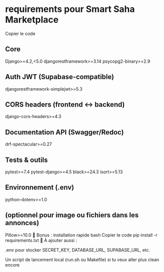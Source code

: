 # requirements pour Smart Saha Marketplace
Copier le code
## Core
Django>=4.2,<5.0
djangorestframework>=3.14
psycopg2-binary>=2.9

## Auth JWT (Supabase-compatible)
djangorestframework-simplejwt>=5.3

## CORS headers (frontend ↔ backend)
django-cors-headers>=4.3

## Documentation API (Swagger/Redoc)
drf-spectacular>=0.27

## Tests & outils
pytest>=7.4
pytest-django>=4.5
black>=24.3
isort>=5.13

## Environnement (.env)
python-dotenv>=1.0

## (optionnel pour image ou fichiers dans les annonces)
Pillow>=10.0
📌 Bonus : installation rapide
bash
Copier le code
pip install -r requirements.txt
🔐 À ajouter aussi :

.env pour stocker SECRET_KEY, DATABASE_URL, SUPABASE_URL, etc.

Un script de lancement local (run.sh ou Makefile) si tu veux aller plus clean encore
